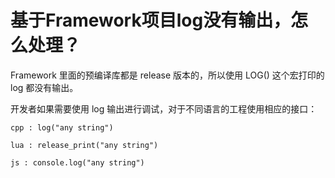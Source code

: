 # **基于Framework项目log没有输出，怎么处理？** #

Framework 里面的预编译库都是 release 版本的，所以使用 LOG() 这个宏打印的 log 都没有输出。 

开发者如果需要使用 log 输出进行调试，对于不同语言的工程使用相应的接口： 

```
cpp : log("any string") 

lua : release_print("any string") 

js : console.log("any string")
```
